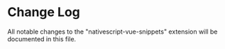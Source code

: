 # Change Log

All notable changes to the "nativescript-vue-snippets" extension will be documented in this file.
